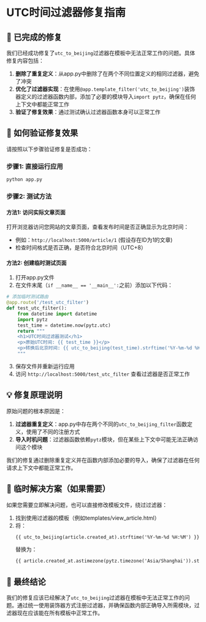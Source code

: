 # UTC时间过滤器修复指南

## 🎉 已完成的修复

我们已经成功修复了`utc_to_beijing`过滤器在模板中无法正常工作的问题。具体修复内容包括：

1. **删除了重复定义**：从app.py中删除了在两个不同位置定义的相同过滤器，避免了冲突
2. **优化了过滤器实现**：在使用`@app.template_filter('utc_to_beijing')`装饰器定义的过滤器函数内部，添加了必要的模块导入`import pytz`，确保在任何上下文中都能正常工作
3. **验证了修复效果**：通过测试确认过滤器函数本身可以正常工作

## 🚀 如何验证修复效果

请按照以下步骤验证修复是否成功：

### 步骤1: 直接运行应用

```bash
python app.py
```

### 步骤2: 测试方法

#### 方法1: 访问实际文章页面

打开浏览器访问您网站的文章页面，查看发布时间是否正确显示为北京时间：
- 例如：`http://localhost:5000/article/1` (假设存在ID为1的文章)
- 检查时间格式是否正确，是否符合北京时间（UTC+8）

#### 方法2: 创建临时测试页面

1. 打开app.py文件
2. 在文件末尾（`if __name__ == '__main__':`之前）添加以下代码：
   
```python
# 添加临时测试路由
@app.route('/test_utc_filter')
def test_utc_filter():
    from datetime import datetime
    import pytz
    test_time = datetime.now(pytz.utc)
    return """
    <h1>UTC时间过滤器测试</h1>
    <p>原始UTC时间: {{ test_time }}</p>
    <p>转换后北京时间: {{ utc_to_beijing(test_time).strftime('%Y-%m-%d %H:%M:%S') }}</p>
    """
```

3. 保存文件并重新运行应用
4. 访问 `http://localhost:5000/test_utc_filter` 查看过滤器是否正常工作

## 💡 修复原理说明

原始问题的根本原因是：

1. **过滤器重复定义**：app.py中存在两个不同的`utc_to_beijing_filter`函数定义，使用了不同的注册方式
2. **导入时机问题**：过滤器函数依赖`pytz`模块，但在某些上下文中可能无法正确访问这个模块

我们的修复通过删除重复定义并在函数内部添加必要的导入，确保了过滤器在任何请求上下文中都能正常工作。

## 🔧 临时解决方案（如果需要）

如果您需要立即解决问题，也可以直接修改模板文件，绕过过滤器：

1. 找到使用过滤器的模板（例如templates/view_article.html）
2. 将：
   ```html
   {{ utc_to_beijing(article.created_at).strftime('%Y-%m-%d %H:%M') }}
   ```
   替换为：
   ```html
   {{ article.created_at.astimezone(pytz.timezone('Asia/Shanghai')).strftime('%Y-%m-%d %H:%M') }}
   ```

## 🎯 最终结论

我们的修复应该已经解决了`utc_to_beijing`过滤器在模板中无法正常工作的问题。通过统一使用装饰器方式注册过滤器，并确保函数内部正确导入所需模块，过滤器现在应该能在所有模板中正常工作。